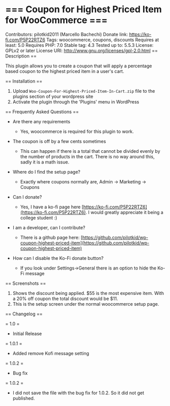 # === Coupon for Highest Priced Item for WooCommerce ===
Contributors: pilotkid2011 (Marcello Bachechi)
Donate link: https://ko-fi.com/P5P22RTZ6
Tags: woocommerce, coupons, discounts
Requires at least: 5.0
Requires PHP: 7.0
Stable tag: 4.3
Tested up to: 5.5.3
License: GPLv2 or later
License URI: http://www.gnu.org/licenses/gpl-2.0.html
== Description ==

This plugin allows you to create a coupon that will apply a percentage based coupon to the highest priced item in a user's cart.

== Installation ==

1. Upload `Woo-Coupon-For-Highest-Priced-Item-In-Cart.zip` file to the plugins section of your wordpress site
2. Activate the plugin through the 'Plugins' menu in WordPress

== Frequently Asked Questions ==
- Are there any requirements
  - Yes, woocommerce is required for this plugin to work.



- The coupon is off by a few cents sometimes
  - This can happen if there is a total that cannot be divided evenly by the number of products in the cart. There is no way around this, sadly it is a math issue.



- Where do I find the setup page?
  - Exactly where coupons normally are, Admin -> Marketing -> Coupons



- Can I donate?
  - Yes, I have a ko-fi page here [https://ko-fi.com/P5P22RTZ6](https://ko-fi.com/P5P22RTZ6). I would greatly appreciate it being a college student :)



- I am a developer, can I contribute?
  - There is a github page here: [https://github.com/pilotkid/wp-coupon-highest-priced-item](https://github.com/pilotkid/wp-coupon-highest-priced-item)



- How can I disable the Ko-Fi donate button?
  - If you look under Settings->General there is an option to hide the Ko-Fi message



== Screenshots ==
1. Shows the discount being applied. $55 is the most expensive item. With a 20% off coupon the total discount would be $11.
2. This is the setup screen under the normal woocommerce setup page.

== Changelog ==

= 1.0 =
* Initial Release

= 1.0.1 =
* Added remove Kofi message setting

= 1.0.2 =
* Bug fix

= 1.0.2 =
* I did not save the file with the bug fix for 1.0.2. So it did not get published.